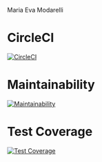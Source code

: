 Maria Eva Modarelli

# CircleCI
[![CircleCI](https://dl.circleci.com/status-badge/img/gh/um-computacion-tm/ajedrez-2024-mariaevamodarelli/tree/main.svg?style=svg)](https://dl.circleci.com/status-badge/redirect/gh/um-computacion-tm/ajedrez-2024-zoecamus/tree/main)
# Maintainability
[![Maintainability](https://api.codeclimate.com/v1/badges/de722477ddd1a141ba85/maintainability)](https://codeclimate.com/github/mariaevamodarelli/Crash/maintainability)
# Test Coverage
[![Test Coverage](https://api.codeclimate.com/v1/badges/de722477ddd1a141ba85/test_coverage)](https://codeclimate.com/github/mariaevamodarelli/Crash/test_coverage)